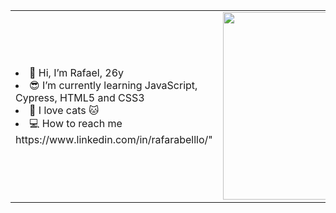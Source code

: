 <table>
  <tr>    
    <td> 
	    <li>👋 Hi, I’m Rafael, 26y</li>
	    <li>😎 I’m currently learning JavaScript, Cypress, HTML5 and CSS3</li>
	    <li>💞️ I love cats 🐱</li>
	    <li>💻 How to reach me https://www.linkedin.com/in/rafarabelllo/"</li>
	  </td> 
	  <td>
    <img  width="300" height="300" src='https://user-images.githubusercontent.com/103958944/200185876-d23d19d2-b095-495d-b859-8453235cce8e.gif'>
    </td>
  </tr>
</table>

